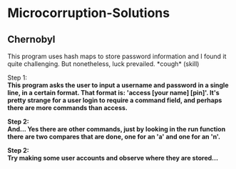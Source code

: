 Microcorruption-Solutions
==========================

Chernobyl
--------------------------

This program uses hash maps to store password information and I found it quite challenging. But nonetheless, luck prevailed. \*cough\* (skill)

Step 1: <b><br>
This program asks the user to input a username and password in a single line, in a certain format. That format is: 'access [your name] [pin]'. It's pretty strange for a user login to require a command field, and perhaps there are more commands than access.

Step 2: <b><br>
And... Yes there are other commands, just by looking in the run function there are two compares that are done, one for an 'a' and one for an 'n'. 

Step 2: <b><br>
Try making some user accounts and observe where they are stored...
